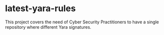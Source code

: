 # latest-yara-rules
This project covers the need of Cyber Security Practitioners to have a single repository where different Yara signatures.
